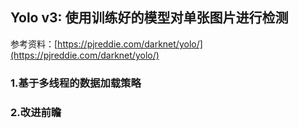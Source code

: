 ## Yolo v3: 使用训练好的模型对单张图片进行检测

参考资料：[https://pjreddie.com/darknet/yolo/](https://pjreddie.com/darknet/yolo/)

### 1.基于多线程的数据加载策略


### 2.改进前瞻
